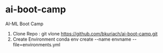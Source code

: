 # ai-boot-camp
AI-ML Boot Camp

1. Clone Repo : 
   git vlone https://github.com/bkuriach/ai-boot-camp.git
2. Create Environment
   conda env create --name envname --file=environments.yml
